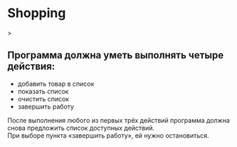 <h1>Shopping</h1>>
<h2>Программа должна уметь выполнять четыре действия:</h2>
<ul>
    <li>добавить товар в список</li>
    <li>показать список</li>
    <li>очистить список</li>
    <li>завершить работу</li>
</ul>

<p> После выполнения любого из первых трёх действий программа должна снова предложить список доступных действий.</br> При выборе пункта «завершить работу», ей нужно остановиться. </p>